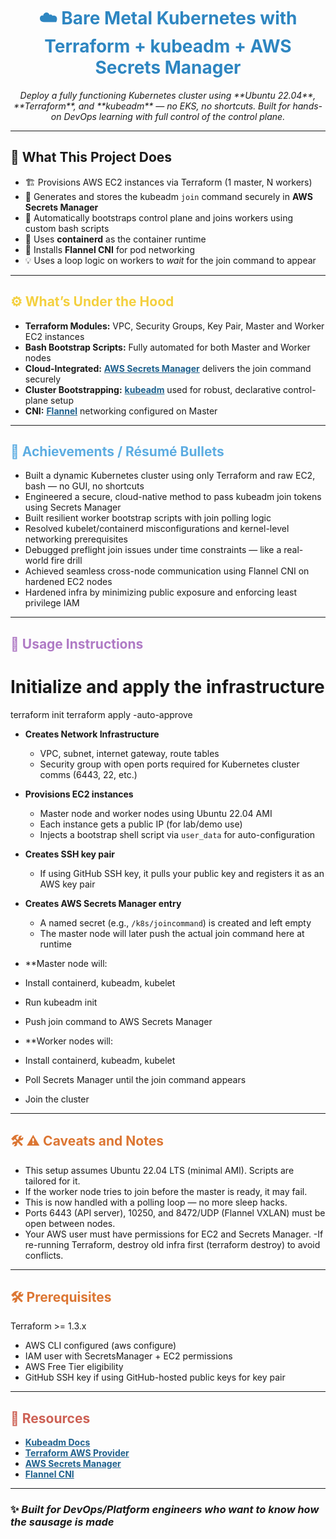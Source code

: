 
<h1 align="center" style="color:#2E86C1;"><b>☁️ Bare Metal Kubernetes with Terraform + kubeadm + AWS Secrets Manager</b></h1>

<p align="center">
  <i>Deploy a fully functioning Kubernetes cluster using **Ubuntu 22.04**, **Terraform**, and **kubeadm** — no EKS, no shortcuts. Built for hands-on DevOps learning with full control of the control plane.</i>
</p>

---

## 🧰 What This Project Does

- 🏗️ Provisions AWS EC2 instances via Terraform (1 master, N workers)
- 🔐 Generates and stores the kubeadm `join` command securely in **AWS Secrets Manager**
- 🤖 Automatically bootstraps control plane and joins workers using custom bash scripts
- 🐳 Uses **containerd** as the container runtime
- 🔧 Installs **Flannel CNI** for pod networking
- 💡 Uses a loop logic on workers to *wait* for the join command to appear

---

<h2 style="color:#F4D03F;"><b>⚙️ What’s Under the Hood</b></h2>

<ul>
  <li><b>Terraform Modules:</b> VPC, Security Groups, Key Pair, Master and Worker EC2 instances</li>
  <li><b>Bash Bootstrap Scripts:</b> Fully automated for both Master and Worker nodes</li>
  <li><b>Cloud-Integrated:</b> <a href="https://docs.aws.amazon.com/secretsmanager/latest/userguide/intro.html" style="color:#1F618D;"><b>AWS Secrets Manager</b></a> delivers the join command securely</li>
  <li><b>Cluster Bootstrapping:</b> <a href="https://kubernetes.io/docs/setup/production-environment/tools/kubeadm/create-cluster-kubeadm/" style="color:#1F618D;"><b>kubeadm</b></a> used for robust, declarative control-plane setup</li>
  <li><b>CNI:</b> <a href="https://github.com/flannel-io/flannel" style="color:#1F618D;"><b>Flannel</b></a> networking configured on Master</li>
</ul>

---

<h2 style="color:#5DADE2;"><b>🚀 Achievements / Résumé Bullets</b></h2>

<ul>
  <li>Built a dynamic Kubernetes cluster using only Terraform and raw EC2, bash — no GUI, no shortcuts</li>
  <li>Engineered a secure, cloud-native method to pass kubeadm join tokens using Secrets Manager</li>
  <li>Built resilient worker bootstrap scripts with join polling logic</li>
  <li>Resolved kubelet/containerd misconfigurations and kernel-level networking prerequisites</li>
  <li>Debugged preflight join issues under time constraints — like a real-world fire drill</li>
  <li>Achieved seamless cross-node communication using Flannel CNI on hardened EC2 nodes</li>
  <li>Hardened infra by minimizing public exposure and enforcing least privilege IAM</li>
</ul>

---

<h2 style="color:#AF7AC5;"><b>📘 Usage Instructions</b></h2>

# Initialize and apply the infrastructure
terraform init
terraform apply -auto-approve

- **Creates Network Infrastructure**
   - VPC, subnet, internet gateway, route tables
   - Security group with open ports required for Kubernetes cluster comms (6443, 22, etc.)

- **Provisions EC2 instances**
   - Master node and worker nodes using Ubuntu 22.04 AMI
   - Each instance gets a public IP (for lab/demo use)
   - Injects a bootstrap shell script via `user_data` for auto-configuration

- **Creates SSH key pair**
   - If using GitHub SSH key, it pulls your public key and registers it as an AWS key pair

- **Creates AWS Secrets Manager entry**
   - A named secret (e.g., `/k8s/joincommand`) is created and left empty
   - The master node will later push the actual join command here at runtime

- **Master node will:
- Install containerd, kubeadm, kubelet
- Run kubeadm init
- Push join command to AWS Secrets Manager

- **Worker nodes will:
- Install containerd, kubeadm, kubelet
- Poll Secrets Manager until the join command appears
- Join the cluster

---

<h2 style="color:#DC7633;"><b>🛠️ ⚠️ Caveats and Notes</b></h2>

- This setup assumes Ubuntu 22.04 LTS (minimal AMI). Scripts are tailored for it.
- If the worker node tries to join before the master is ready, it may fail.
- This is now handled with a polling loop — no more sleep hacks.
- Ports 6443 (API server), 10250, and 8472/UDP (Flannel VXLAN) must be open between nodes.
- Your AWS user must have permissions for EC2 and Secrets Manager.
-If re-running Terraform, destroy old infra first (terraform destroy) to avoid conflicts.

---

<h2 style="color:#DC7633;"><b>🛠️ Prerequisites</b></h2>
Terraform >= 1.3.x

- AWS CLI configured (aws configure)
- IAM user with SecretsManager + EC2 permissions
- AWS Free Tier eligibility
- GitHub SSH key if using GitHub-hosted public keys for key pair

---

<h2 style="color:#CD6155;"><b>📎 Resources</b></h2> <ul> <li><a href="https://kubernetes.io/docs/setup/production-environment/tools/kubeadm/" style="color:#1F618D;"><b>Kubeadm Docs</b></a></li> <li><a href="https://registry.terraform.io/providers/hashicorp/aws/latest/docs" style="color:#1F618D;"><b>Terraform AWS Provider</b></a></li> <li><a href="https://docs.aws.amazon.com/secretsmanager/" style="color:#1F618D;"><b>AWS Secrets Manager</b></a></li> <li><a href="https://github.com/flannel-io/flannel" style="color:#1F618D;"><b>Flannel CNI</b></a></li> </ul>

---

### ✨ *Built for DevOps/Platform engineers who want to know how the sausage is made*  

